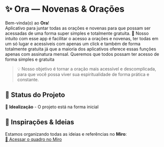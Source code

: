 # ✨ Ora — Novenas & Orações

Bem-vinda(o) ao **Ora**!  
Aplicativo para juntar todas as orações e novenas para que possam ser acessadas de uma forma super simples e totalmente gratuita. 🙏
Nosso intuito com esse app é facilitar o acesso a orações e novenas, ter todas em um só lugar e acessíveis com apenas um click e também de forma totalmente gratuita já que a maioria dos aplicativos oferece essas funções apenas com assinatura mensal.
Queremos que todos possam ter acesso de forma simples e gratuita

> 💡 Nosso objetivo é tornar a oração mais acessível e descomplicada, para que você possa viver sua espiritualidade de forma prática e constante.

## 📌 Status do Projeto
🚧 **Idealização** - O projeto está na forma inicial


## 🎨 Inspirações & Ideias
Estamos organizando todas as ideias e referências no **Miro**:  
[🔗 Acessar o quadro no Miro](https://miro.com/app/board/uXjVJU8oyOY=/?share_link_id=673809546142)  
